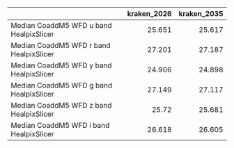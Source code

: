 |                                         |   kraken_2026 |   kraken_2035 |
|:----------------------------------------|--------------:|--------------:|
| Median CoaddM5 WFD u band HealpixSlicer |        25.651 |        25.617 |
| Median CoaddM5 WFD r band HealpixSlicer |        27.201 |        27.187 |
| Median CoaddM5 WFD y band HealpixSlicer |        24.906 |        24.898 |
| Median CoaddM5 WFD g band HealpixSlicer |        27.149 |        27.117 |
| Median CoaddM5 WFD z band HealpixSlicer |        25.72  |        25.681 |
| Median CoaddM5 WFD i band HealpixSlicer |        26.618 |        26.605 |

